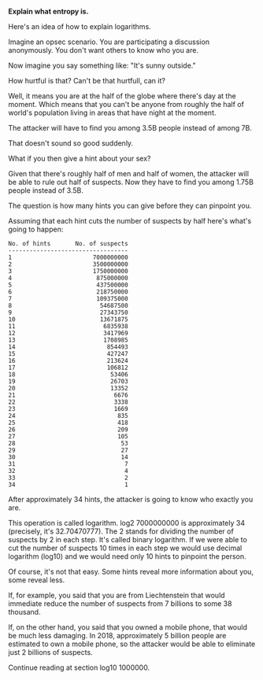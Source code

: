 **Explain what entropy is.**

Here's an idea of how to explain logarithms.

Imagine an opsec scenario. You are participating a discussion anonymously. You don't want others to know who you are.

Now imagine you say something like: "It's sunny outside."

How hurtful is that? Can't be that hurtfull, can it?

Well, it means you are at the half of the globe where there's day at the moment. Which means that you can't be anyone from roughly the half of world's population living in areas that have night at the moment.

The attacker will have to find you among 3.5B people instead of among 7B.

That doesn't sound so good suddenly.

What if you then give a hint about your sex?

Given that there's roughly half of men and half of women, the attacker will be able to rule out half of suspects. Now they have to find you among 1.75B people instead of 3.5B.

The question is how many hints you can give before they can pinpoint you.

Assuming that each hint cuts the number of suspects by half here's what's going to happen:

```
No. of hints       No. of suspects
----------------------------------
1                       7000000000
2                       3500000000
3                       1750000000
4                        875000000
5                        437500000
6                        218750000
7                        109375000
8                         54687500
9                         27343750
10                        13671875
11                         6835938
12                         3417969
13                         1708985
14                          854493
15                          427247
16                          213624
17                          106812
18                           53406
19                           26703
20                           13352
21                            6676
22                            3338
23                            1669
24                             835
25                             418
26                             209
27                             105
28                              53
29                              27
30                              14
31                               7
32                               4
33                               2
34                               1
```

After approximately 34 hints, the attacker is going to know who exactly you are.

This operation is called logarithm. log2 7000000000 is approximately 34 (precisely, it's 32.70470777). The 2 stands for dividing the number of suspects by 2 in each step. It's called binary logarithm. If we were able to cut the number of suspects 10 times in each step we would use decimal logarithm (log10) and we would need only 10 hints to pinpoint the person.

Of course, it's not that easy. Some hints reveal more information about you, some reveal less.

If, for example, you said that you are from Liechtenstein that would immediate reduce the number of suspects from 7 billions to some 38 thousand.

If, on the other hand, you said that you owned a mobile phone, that would be much less damaging. In 2018, approximately 5 billion people are estimated to own a mobile phone, so the attacker would be able to eliminate just 2 billions of suspects.

Continue reading at section log10 1000000.
